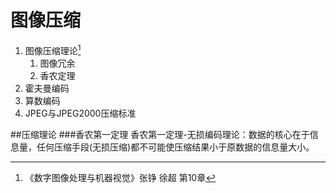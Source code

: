 # 图像压缩

1. 图像压缩理论[^1]
   1. 图像冗余
   2. 香农定理
2. 霍夫曼编码
3. 算数编码
4. JPEG与JPEG2000压缩标准    

##压缩理论
###香农第一定理
香农第一定理-无损编码理论：数据的核心在于信息量，任何压缩手段(无损压缩)都不可能使压缩结果小于原数据的信息量大小。  

[^1]: 《数字图像处理与机器视觉》张铮 徐超 第10章



